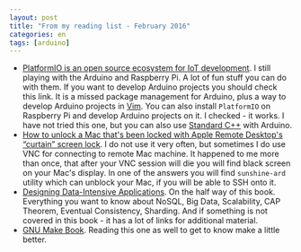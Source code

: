 ```yaml
---
layout: post
title: "From my reading list - February 2016"
categories: en
tags: [arduino]
---
```


- [PlatformIO is an open source ecosystem for IoT
    development](http://platformio.org). I still playing with the Arduino and
    Raspberry Pi. A lot of fun stuff you can do with them. If you want to
    develop Arduino projects you should check this link. It is a missed package
    management for Arduino, plus a way to develop Arduino projects in
    [Vim](http://docs.platformio.org/en/latest/ide/vim.html). You
    can also install `PlatformIO` on Raspberry Pi and develop Arduino projects
    on it. I checked - it works. I have not tried this one, but you can also
    use [Standard C++](http://platformio.org/#!/lib/show/572/StandardCplusplus)
    with Arduino.
- [How to unlock a Mac that's been locked with Apple Remote Desktop's “curtain”
    screen
    lock](http://apple.stackexchange.com/questions/65149/how-to-unlock-a-mac-thats-been-locked-with-apple-remote-desktops-curtain-scr).
    I do not use it very often, but sometimes I do use VNC for connecting to
    remote Mac machine. It happened to me more than once, that after your VNC
    session will die you will find black screen on your Mac's display. In one
    of the answers you will find `sunshine-ard` utility which can unblock your
    Mac, if you will be able to SSH onto it.
- [Designing Data-Intensive Applications](http://dataintensive.net). On the
    half way of this book. Everything you want to know about NoSQL, Big Data,
    Scalability, CAP Theorem, Eventual Consistency, Sharding. And if something
    is not covered in this book - it has a lot of links for additional
    material.
- [GNU Make Book](https://www.nostarch.com/gnumake). Reading this one as well
    to get to know make a little better.
